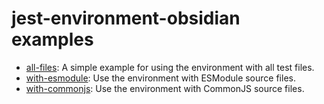 # jest-environment-obsidian examples

-   [all-files](./all-files/): A simple example for using the environment with all test files.
-   [with-esmodule](./with-esmodule/): Use the environment with ESModule source files.
-   [with-commonjs](./with-commonjs/): Use the environment with CommonJS source files.
